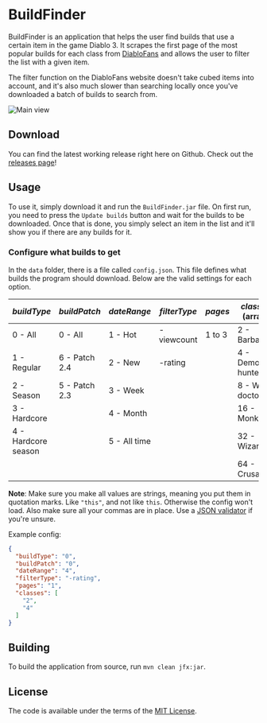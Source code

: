 # BuildFinder

BuildFinder is an application that helps the user find builds that use a certain item in the game Diablo 3. It scrapes the first page of the most popular builds for each class from [DiabloFans](http://www.diablofans.com/builds) and allows the user to filter the list with a given item.

The filter function on the DiabloFans website doesn't take cubed items into account, and it's also much slower than searching locally once you've downloaded a batch of builds to search from.

![Main view](http://i.imgur.com/c0Fvi6G.png)

## Download

You can find the latest working release right here on Github. Check out the [releases page](https://github.com/sidola/BuildFinder/releases)!

## Usage

To use it, simply download it and run the `BuildFinder.jar` file. On first run, you need to press the `Update builds` button and wait for the builds to be downloaded. Once that is done, you simply select an item in the list and it'll show you if there are any builds for it.

### Configure what builds to get

In the `data` folder, there is a file called `config.json`. This file defines what builds the program should download. Below are the valid settings for each option.


| *buildType*         	| *buildPatch*  	| *dateRange*  	| *filterType* 	| *pages* 	| *classes* (array) 	|
|---------------------	|---------------	|--------------	|--------------	|---------	|-------------------	|
| 0 - All             	| 0 - All       	| 1 - Hot      	| -viewcount   	| 1 to 3  	| 2 - Barbarian     	|
| 1 - Regular         	| 6 - Patch 2.4 	| 2 - New      	| -rating      	|         	| 4 - Demon hunter  	|
| 2 - Season          	| 5 - Patch 2.3 	| 3 - Week     	|              	|         	| 8 - Witch doctor  	|
| 3 - Hardcore        	|               	| 4 - Month    	|              	|         	| 16 - Monk         	|
| 4 - Hardcore season 	|               	| 5 - All time 	|              	|         	| 32 - Wizard       	|
|                     	|               	|              	|              	|         	| 64 - Crusader     	|

**Note**: Make sure you make all values are strings, meaning you put them in quotation marks. Like `"this"`, and not like `this`. Otherwise the config won't load. Also make sure all your commas are in place. Use a [JSON validator](http://jsonlint.com/) if you're unsure.

Example config:

```Json
{
  "buildType": "0",
  "buildPatch": "0",
  "dateRange": "4",
  "filterType": "-rating",
  "pages": "1",
  "classes": [
    "2",
    "4"
  ]
}
```

## Building

To build the application from source, run `mvn clean jfx:jar`.

## License

The code is available under the terms of the [MIT License](http://opensource.org/licenses/MIT).
